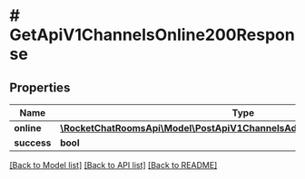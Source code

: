 # # GetApiV1ChannelsOnline200Response

## Properties

Name | Type | Description | Notes
------------ | ------------- | ------------- | -------------
**online** | [**\RocketChatRoomsApi\Model\PostApiV1ChannelsAddAll200ResponseChannelU[]**](PostApiV1ChannelsAddAll200ResponseChannelU.md) |  | [optional]
**success** | **bool** |  | [optional]

[[Back to Model list]](../../README.md#models) [[Back to API list]](../../README.md#endpoints) [[Back to README]](../../README.md)
